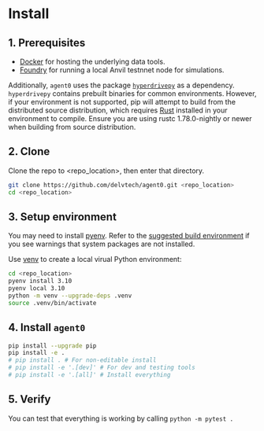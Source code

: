 # Install

## 1. Prerequisites

- [Docker](https://docs.docker.com/engine/install/) for hosting the underlying data tools.
- [Foundry](https://book.getfoundry.sh/getting-started/installation) for running a local Anvil testnnet node for simulations.

Additionally, `agent0` uses the package [`hyperdrivepy`](https://pypi.org/project/hyperdrivepy/) as a dependency. `hyperdrivepy` contains
prebuilt binaries for common environments. However, if your environment is not supported, pip will attempt to build from
the distributed source distribution, which requires [Rust](https://www.rust-lang.org/tools/install) installed in your
environment to compile. Ensure you are using rustc 1.78.0-nightly or newer when building from source distribution.

## 2. Clone

Clone the repo to <repo_location>, then enter that directory.

```bash
git clone https://github.com/delvtech/agent0.git <repo_location>
cd <repo_location>
```

## 3. Setup environment

You may need to install [pyenv](https://github.com/pyenv/pyenv?tab=readme-ov-file#installation).
Refer to the [suggested build environment](https://github.com/pyenv/pyenv/wiki#suggested-build-environment) if you see
warnings that system packages are not installed.

Use [venv](https://docs.python.org/3/library/venv.html) to create a local virual Python environment:

```bash
cd <repo_location>
pyenv install 3.10
pyenv local 3.10
python -m venv --upgrade-deps .venv
source .venv/bin/activate
```

## 4. Install `agent0`

```bash
pip install --upgrade pip
pip install -e .
# pip install . # For non-editable install
# pip install -e '.[dev]' # For dev and testing tools
# pip install -e '.[all]' # Install everything
```

## 5. Verify

You can test that everything is working by calling `python -m pytest .`
